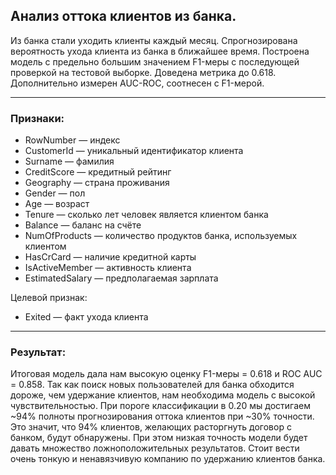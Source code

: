## Анализ оттока клиентов из банка.

Из банка стали уходить клиенты каждый месяц. 
Спрогнозирована вероятность ухода клиента из банка в ближайшее время.
Построена модель с предельно большим значением F1-меры с последующей проверкой на тестовой выборке. Доведена метрика до 0.618. 
Дополнительно измерен AUC-ROC, соотнесен с F1-мерой.

***

### Признаки:

* RowNumber — индекс
* CustomerId — уникальный идентификатор клиента
* Surname — фамилия
* CreditScore — кредитный рейтинг
* Geography — страна проживания
* Gender — пол
* Age — возраст
* Tenure — сколько лет человек является клиентом банка
* Balance — баланс на счёте
* NumOfProducts — количество продуктов банка, используемых клиентом
* HasCrCard — наличие кредитной карты
* IsActiveMember — активность клиента
* EstimatedSalary — предполагаемая зарплата

Целевой признак:
* Exited — факт ухода клиента

***

### Результат:
Итоговая модель дала нам высокую оценку F1-меры = 0.618 и ROC AUC = 0.858.
Так как поиск новых пользователей для банка обходится дороже, чем удержание клиентов, нам необходима модель с высокой чувствительностью. При пороге классификации в 0.20 мы достигаем ~94% полноты прогнозирования оттока клиентов при ~30% точности. Это значит, что 94% клиентов, желающих расторгнуть договор с банком, будут обнаружены. При этом низкая точность модели будет давать множество ложноположительных результатов. Стоит вести очень тонкую и ненавязчивую компанию по удержанию клиентов банка.
